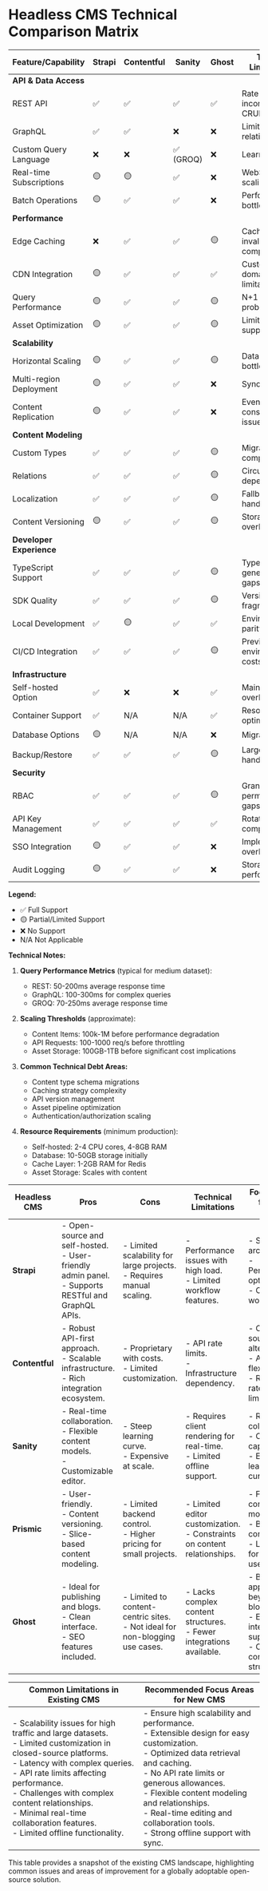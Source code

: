 # Headless CMS Technical Comparison Matrix

| Feature/Capability              | Strapi | Contentful | Sanity | Ghost | Typical Limitations |
|--------------------------------|--------|------------|---------|-------|-------------------|
| **API & Data Access** |
| REST API                        | ✅     | ✅         | ✅      | ✅    | Rate limiting, incomplete CRUD |
| GraphQL                         | ✅     | ✅         | ❌      | ❌    | Limited relations depth |
| Custom Query Language           | ❌     | ❌         | ✅ (GROQ)| ❌    | Learning curve |
| Real-time Subscriptions         | 🟡     | 🟡         | ✅      | ❌    | WebSocket scaling issues |
| Batch Operations               | 🟡     | ✅         | ✅      | ❌    | Performance bottlenecks |
| **Performance** |
| Edge Caching                    | ❌     | ✅         | ✅      | 🟡    | Cache invalidation complexity |
| CDN Integration                 | 🟡     | ✅         | ✅      | ✅    | Custom domain limitations |
| Query Performance              | 🟡     | ✅         | ✅      | 🟡    | N+1 query problems |
| Asset Optimization             | 🟡     | ✅         | ✅      | 🟡    | Limited format support |
| **Scalability** |
| Horizontal Scaling             | 🟡     | ✅         | ✅      | 🟡    | Database bottlenecks |
| Multi-region Deployment        | 🟡     | ✅         | ✅      | ❌    | Sync latency |
| Content Replication            | 🟡     | ✅         | ✅      | ❌    | Eventual consistency issues |
| **Content Modeling** |
| Custom Types                    | ✅     | ✅         | ✅      | 🟡    | Migration complexity |
| Relations                       | ✅     | ✅         | ✅      | 🟡    | Circular dependencies |
| Localization                    | ✅     | ✅         | ✅      | 🟡    | Fallback handling |
| Content Versioning             | 🟡     | ✅         | ✅      | 🟡    | Storage overhead |
| **Developer Experience** |
| TypeScript Support             | ✅     | ✅         | ✅      | 🟡    | Type generation gaps |
| SDK Quality                    | ✅     | ✅         | ✅      | 🟡    | Version fragmentation |
| Local Development              | ✅     | 🟡         | ✅      | ✅    | Environment parity |
| CI/CD Integration              | ✅     | ✅         | ✅      | 🟡    | Preview environment costs |
| **Infrastructure** |
| Self-hosted Option             | ✅     | ❌         | ❌      | ✅    | Maintenance overhead |
| Container Support              | ✅     | N/A        | N/A     | ✅    | Resource optimization |
| Database Options               | 🟡     | N/A        | N/A     | ❌    | Migration tools |
| Backup/Restore                 | ✅     | ✅         | ✅      | 🟡    | Large dataset handling |
| **Security** |
| RBAC                           | ✅     | ✅         | ✅      | 🟡    | Granular permission gaps |
| API Key Management             | ✅     | ✅         | ✅      | ✅    | Rotation complexity |
| SSO Integration                | 🟡     | ✅         | ✅      | ❌    | Implementation overhead |
| Audit Logging                  | 🟡     | ✅         | ✅      | ❌    | Storage/query performance |

**Legend:**
- ✅ Full Support
- 🟡 Partial/Limited Support
- ❌ No Support
- N/A Not Applicable

**Technical Notes:**

1. **Query Performance Metrics** (typical for medium dataset):
   - REST: 50-200ms average response time
   - GraphQL: 100-300ms for complex queries
   - GROQ: 70-250ms average response time

2. **Scaling Thresholds** (approximate):
   - Content Items: 100k-1M before performance degradation
   - API Requests: 100-1000 req/s before throttling
   - Asset Storage: 100GB-1TB before significant cost implications

3. **Common Technical Debt Areas:**
   - Content type schema migrations
   - Caching strategy complexity
   - API version management
   - Asset pipeline optimization
   - Authentication/authorization scaling

4. **Resource Requirements** (minimum production):
   - Self-hosted: 2-4 CPU cores, 4-8GB RAM
   - Database: 10-50GB storage initially
   - Cache Layer: 1-2GB RAM for Redis
   - Asset Storage: Scales with content




| **Headless CMS** | **Pros** | **Cons** | **Technical Limitations** | **Focus Areas for New CMS** |
|------------------|----------|----------|---------------------------|-----------------------------|
| **Strapi**       | - Open-source and self-hosted.<br> - User-friendly admin panel.<br> - Supports RESTful and GraphQL APIs. | - Limited scalability for large projects.<br> - Requires manual scaling. | - Performance issues with high load.<br> - Limited workflow features. | - Scalable architecture.<br> - Performance optimization.<br> - Custom workflows. |
| **Contentful**   | - Robust API-first approach.<br> - Scalable infrastructure.<br> - Rich integration ecosystem. | - Proprietary with costs.<br> - Limited customization. | - API rate limits.<br> - Infrastructure dependency. | - Open-source alternative.<br> - API flexibility.<br> - Reduce rate limitations. |
| **Sanity**       | - Real-time collaboration.<br> - Flexible content models.<br> - Customizable editor. | - Steep learning curve.<br> - Expensive at scale. | - Requires client rendering for real-time.<br> - Limited offline support. | - Real-time collaboration.<br> - Offline capabilities.<br> - Easier learning curve. |
| **Prismic**      | - User-friendly.<br> - Content versioning.<br> - Slice-based content modeling. | - Limited backend control.<br> - Higher pricing for small projects. | - Limited editor customization.<br> - Constraints on content relationships. | - Flexible content modeling.<br> - Backend control.<br> - Lower cost for small users. |
| **Ghost**        | - Ideal for publishing and blogs.<br> - Clean interface.<br> - SEO features included. | - Limited to content-centric sites.<br> - Not ideal for non-blogging use cases. | - Lacks complex content structures.<br> - Fewer integrations available. | - Broad application beyond blogs.<br> - Expand integration support.<br> - Complex content structures. |

| **Common Limitations in Existing CMS** | **Recommended Focus Areas for New CMS** |
|----------------------------------------|-----------------------------------------|
| - Scalability issues for high traffic and large datasets.<br> - Limited customization in closed-source platforms.<br> - Latency with complex queries.<br> - API rate limits affecting performance.<br> - Challenges with complex content relationships.<br> - Minimal real-time collaboration features.<br> - Limited offline functionality. | - Ensure high scalability and performance.<br> - Extensible design for easy customization.<br> - Optimized data retrieval and caching.<br> - No API rate limits or generous allowances.<br> - Flexible content modeling and relationships.<br> - Real-time editing and collaboration tools.<br> - Strong offline support with sync. |

This table provides a snapshot of the existing CMS landscape, highlighting common issues and areas of improvement for a globally adoptable open-source solution.
